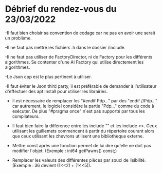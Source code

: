 # Débrief du rendez-vous du 23/03/2022

-Il faut bien choisir sa convention de codage car ne pas en avoir une serait un problème.

-Il ne faut pas mettre les fichiers .h dans le dossier /include.

-Il ne faut pas utiliser de FactoryDirector, ni de Factory pour les différents algorithmes. Se contenter d'une AI Factory qui utilise directement les algorithmes.

-Le Json cpp est le plus pertinent à utiliser.

-Il faut éviter le Json third party, il est préférable de demander à l'utilisateur d'effectuer des apt install pour utiliser les librairies.

- Il est nécessaire de remplacer les "#endif Pdp..." par des "endif //Pdp..." car autrement, le logiciel considère la partie "Pdp..." comme du code à exécuter. De plus "#pragma once" n'est pas supporté par tous les compilateurs.

- Il faut bien faire la différence entre les include "" et les include <>. Ceux utilisant les guillemets commencent à partir du répertoire courant alors que ceux utilisant les chevrons utilisent une bibliothèque externe.

- Mettre const après une fonction permet de lui dire qu'elle ne doit pas modifier l'objet. (Exemple : int64 getPawns() const;)

- Remplacer les valeurs des différentes pièces par souci de lisibilité. (Exemple : 36 devient (1<<2) + (1<<5)).